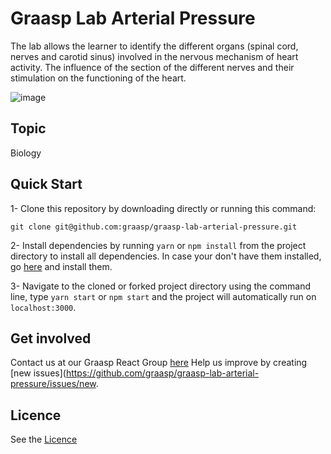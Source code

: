 # Graasp Lab Arterial Pressure

The lab allows the learner to identify the different organs (spinal cord, nerves and carotid sinus) involved in the nervous mechanism of heart activity.
The influence of the section of the different nerves and their stimulation on the functioning of the heart.

![image](https://github.com/graasp/graasp-lab-arterial-pressure/blob/25/update-readme/public/preview.png)
## Topic

Biology


## Quick Start

1- Clone this repository by downloading directly or running this command:

```
git clone git@github.com:graasp/graasp-lab-arterial-pressure.git
```

2- Install dependencies by running `yarn` or `npm install` from the project directory to install all dependencies. In case your don't have them installed, go
[here](https://changelog.com/posts/install-node-js-with-homebrew-on-os-x) and install them.

3- Navigate to the cloned or forked project directory using the command line, type `yarn start` or `npm start` and the project will automatically run on `localhost:3000`.

## Get involved

Contact us at our Graasp React Group [here](http://graasp.eu/)
Help us improve by creating [new issues](https://github.com/graasp/graasp-lab-arterial-pressure/issues/new.

## Licence

See the [Licence](https://github.com/graasp/graasp-lab-arterial-pressure/blob/1/main-view/LICENSE)
